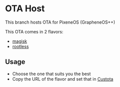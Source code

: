 # OTA Host

This branch hosts OTA for PixeneOS (GrapheneOS++)

This OTA comes in 2 flavors:

- [magisk](https://github.com/pixincreate/PixeneOS/blob/gh-pages/magisk)
- [rootless](https://github.com/pixincreate/PixeneOS/blob/gh-pages/rootless)

## Usage

- Choose the one that suits you the best
- Copy the URL of the flavor and set that in [Custota](https://github.com/chenxiaolong/Custota#usage)
